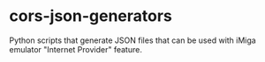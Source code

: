 # cors-json-generators

Python scripts that generate JSON files that can be used with iMiga emulator "Internet Provider" feature.

